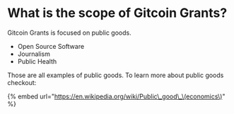 # What is the scope of Gitcoin Grants?

Gitcoin Grants is focused on public goods.

- Open Source Software  
- Journalism  
- Public Health

Those are all examples of public goods. To learn more about public goods checkout:

{% embed url="https://en.wikipedia.org/wiki/Public\_good\_\(economics\)" %}



